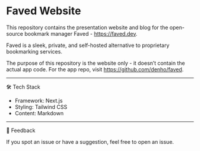 # Faved Website

This repository contains the presentation website and blog for the open-source bookmark manager Faved - https://faved.dev.

Faved is a sleek, private, and self-hosted alternative to proprietary bookmarking services.

The purpose of this repository is the website only - it doesn’t contain the actual app code. For the app repo, visit https://github.com/denho/faved.

---

🛠️ Tech Stack

- Framework: Next.js
- Styling: Tailwind CSS
- Content: Markdown

---

💬 Feedback

If you spot an issue or have a suggestion, feel free to open an issue.
